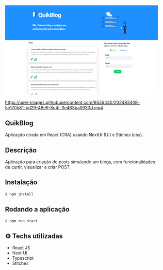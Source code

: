 ![](src/assets/images/system.jpg)

https://user-images.githubusercontent.com/8636430/202493408-5e170b81-bd29-48e9-8c4f-3e463ba0930d.mp4

## QuikBlog
Aplicação criada em React (CRA) usando NextUI (UI) e Stiches (css).

## Descrição
Aplicação para criação de posts simulando um blogs, com funcionalidades de curtir, visualizar e criar POST.

## Instalação

```bash
$ npm install
```

## Rodando a aplicação
```
$ npm run start
```
## :gear: Techs utilizadas

- React JS
- Next UI
- Typescript
- Stitches
